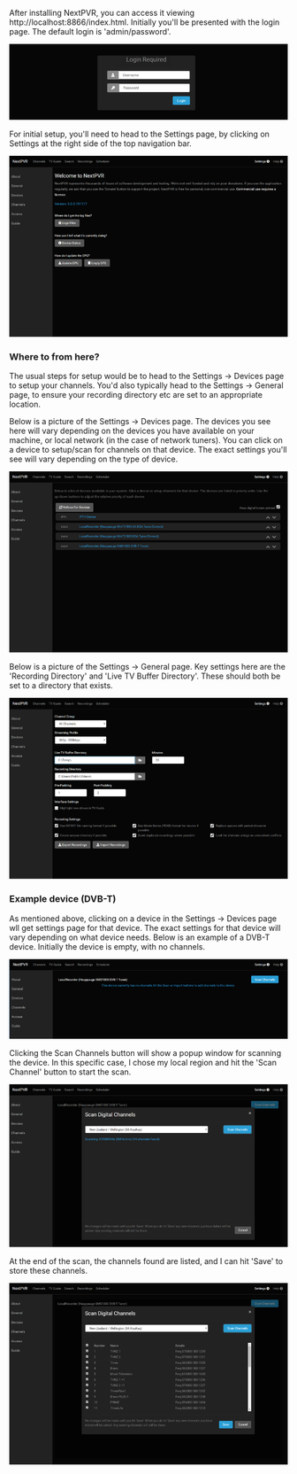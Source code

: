 After installing NextPVR, you can access it viewing http://localhost:8866/index.html. Initially you'll be presented with the login page. The default login is 'admin/password'.

![Login Page](images/login.png)

For initial setup, you'll need to head to the Settings page, by clicking on Settings at the right side of the top navigation bar.

![Settings Page](images/settings.png)

### Where to from here?

The usual steps for setup would be to head to the Settings -> Devices page to setup your channels. You'd also typically head to the Settings -> General page, to ensure your recording directory etc are set to an appropriate location.

Below is a picture of the Settings -> Devices page. The devices you see here will vary depending on the devices you have available on your machine, or local network (in the case of network tuners). You can click on a device to setup/scan for channels on that device. The exact settings you'll see will vary depending on the type of device.

![Devices Page](images/devices.png)

Below is a picture of the Settings -> General page. Key settings here are the 'Recording Directory' and 'Live TV Buffer Directory'. These should both be set to a directory that exists.

![General Page](images/general.png)

### Example device (DVB-T)

As mentioned above, clicking on a device in the Settings -> Devices page wll get settings page for that device. The exact settings for that device will vary depending on what device needs.  Below is an example of a DVB-T device. Initially the device is empty, with no channels. 

![DVB-T Page](images/dvbt-1.png)

Clicking the Scan Channels button will show a popup window for scanning the device. In this specific case, I chose my local region and hit the 'Scan Channel' button to start the scan. 

![DVB-T Scan](images/dvbt-scan.png)

At the end of the scan, the channels found are listed, and I can hit 'Save' to store these channels.

![DVB-T Scan Complete](images/dvbt-scan-complete.png)